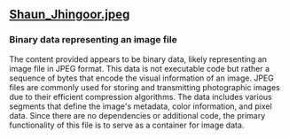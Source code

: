 ## [Shaun_Jhingoor.jpeg](Shaun_Jhingoor.jpeg)

### Binary data representing an image file
The content provided appears to be binary data, likely representing an image file in JPEG format. This data is not executable code but rather a sequence of bytes that encode the visual information of an image. JPEG files are commonly used for storing and transmitting photographic images due to their efficient compression algorithms. The data includes various segments that define the image's metadata, color information, and pixel data. Since there are no dependencies or additional code, the primary functionality of this file is to serve as a container for image data.

